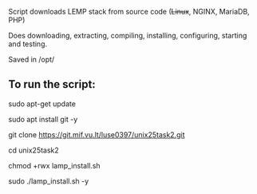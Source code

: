 Script downloads LEMP stack from source code (~~Linux~~, NGINX, MariaDB, PHP)

Does downloading, extracting, compiling, installing, configuring, starting and testing.

Saved in /opt/

## To run the script:

sudo apt-get update

sudo apt install git -y

git clone https://git.mif.vu.lt/luse0397/unix25task2.git

cd unix25task2

chmod +rwx lamp_install.sh

sudo ./lamp_install.sh -y